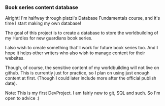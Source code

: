 ### Book series content database
Alright! I'm halfway through platzi's Database Fundamentals course, and it's time I start making my own database!

The goal of this project is to create a database to store the worldbuilding of my Hurdles for new guardians book series.

I also wish to create something that'll work for future book series too. And I hope it helps other writers who also wish to manage content for their websites.

Though, of course, the sensitive content of my worldbuilding will not live on github. This is currently just for practice, so I plan on using just enough content at first. (Though I could later include more after the official publish date).

Note: This is my first DevProject. I am fairly new to git, SQL and such. So I'm open to advice :)
